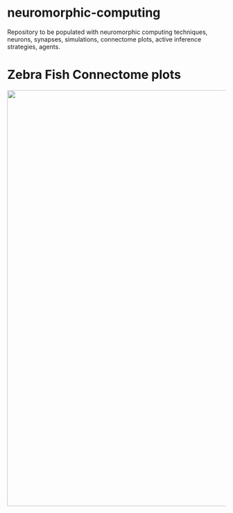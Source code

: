 # neuromorphic-computing

Repository to be populated with neuromorphic computing techniques, neurons, synapses, simulations, connectome plots, active inference strategies, agents.

# Zebra Fish Connectome plots
<img src="https://github.com/alinvdu/neuromorphic-computing/assets/16021447/3b8b6f34-46b8-4521-bc4a-deb0e4501bd5" width="960px" />

